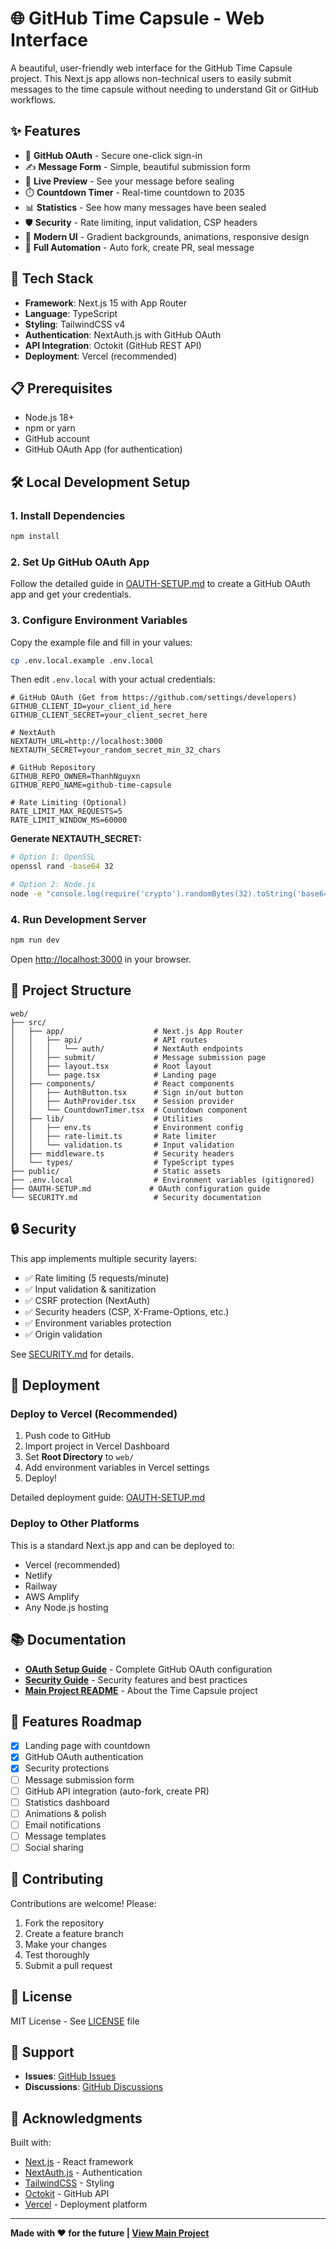 # 🌐 GitHub Time Capsule - Web Interface

A beautiful, user-friendly web interface for the GitHub Time Capsule project. This Next.js app allows non-technical users to easily submit messages to the time capsule without needing to understand Git or GitHub workflows.

## ✨ Features

- 🔐 **GitHub OAuth** - Secure one-click sign-in
- ✍️ **Message Form** - Simple, beautiful submission form
- 👀 **Live Preview** - See your message before sealing
- ⏱️ **Countdown Timer** - Real-time countdown to 2035
- 📊 **Statistics** - See how many messages have been sealed
- 🛡️ **Security** - Rate limiting, input validation, CSP headers
- 🎨 **Modern UI** - Gradient backgrounds, animations, responsive design
- 🤖 **Full Automation** - Auto fork, create PR, seal message

## 🚀 Tech Stack

- **Framework**: Next.js 15 with App Router
- **Language**: TypeScript
- **Styling**: TailwindCSS v4
- **Authentication**: NextAuth.js with GitHub OAuth
- **API Integration**: Octokit (GitHub REST API)
- **Deployment**: Vercel (recommended)

## 📋 Prerequisites

- Node.js 18+ 
- npm or yarn
- GitHub account
- GitHub OAuth App (for authentication)

## 🛠️ Local Development Setup

### 1. Install Dependencies

```bash
npm install
```

### 2. Set Up GitHub OAuth App

Follow the detailed guide in [OAUTH-SETUP.md](./OAUTH-SETUP.md) to create a GitHub OAuth app and get your credentials.

### 3. Configure Environment Variables

Copy the example file and fill in your values:

```bash
cp .env.local.example .env.local
```

Then edit `.env.local` with your actual credentials:

```env
# GitHub OAuth (Get from https://github.com/settings/developers)
GITHUB_CLIENT_ID=your_client_id_here
GITHUB_CLIENT_SECRET=your_client_secret_here

# NextAuth
NEXTAUTH_URL=http://localhost:3000
NEXTAUTH_SECRET=your_random_secret_min_32_chars

# GitHub Repository
GITHUB_REPO_OWNER=ThanhNguyxn
GITHUB_REPO_NAME=github-time-capsule

# Rate Limiting (Optional)
RATE_LIMIT_MAX_REQUESTS=5
RATE_LIMIT_WINDOW_MS=60000
```

**Generate NEXTAUTH_SECRET:**
```bash
# Option 1: OpenSSL
openssl rand -base64 32

# Option 2: Node.js
node -e "console.log(require('crypto').randomBytes(32).toString('base64'))"
```

### 4. Run Development Server

```bash
npm run dev
```

Open [http://localhost:3000](http://localhost:3000) in your browser.

## 📁 Project Structure

```
web/
├── src/
│   ├── app/                    # Next.js App Router
│   │   ├── api/                # API routes
│   │   │   └── auth/           # NextAuth endpoints
│   │   ├── submit/             # Message submission page
│   │   ├── layout.tsx          # Root layout
│   │   └── page.tsx            # Landing page
│   ├── components/             # React components
│   │   ├── AuthButton.tsx      # Sign in/out button
│   │   ├── AuthProvider.tsx    # Session provider
│   │   └── CountdownTimer.tsx  # Countdown component
│   ├── lib/                    # Utilities
│   │   ├── env.ts              # Environment config
│   │   ├── rate-limit.ts       # Rate limiter
│   │   └── validation.ts       # Input validation
│   ├── middleware.ts           # Security headers
│   └── types/                  # TypeScript types
├── public/                     # Static assets
├── .env.local                  # Environment variables (gitignored)
├── OAUTH-SETUP.md             # OAuth configuration guide
└── SECURITY.md                 # Security documentation
```

## 🔒 Security

This app implements multiple security layers:

- ✅ Rate limiting (5 requests/minute)
- ✅ Input validation & sanitization
- ✅ CSRF protection (NextAuth)
- ✅ Security headers (CSP, X-Frame-Options, etc.)
- ✅ Environment variables protection
- ✅ Origin validation

See [SECURITY.md](./SECURITY.md) for details.

## 🚀 Deployment

### Deploy to Vercel (Recommended)

1. Push code to GitHub
2. Import project in Vercel Dashboard
3. Set **Root Directory** to `web/`
4. Add environment variables in Vercel settings
5. Deploy!

Detailed deployment guide: [OAUTH-SETUP.md](./OAUTH-SETUP.md#for-production-vercel)

### Deploy to Other Platforms

This is a standard Next.js app and can be deployed to:
- Vercel (recommended)
- Netlify
- Railway
- AWS Amplify
- Any Node.js hosting

## 📚 Documentation

- **[OAuth Setup Guide](./OAUTH-SETUP.md)** - Complete GitHub OAuth configuration
- **[Security Guide](./SECURITY.md)** - Security features and best practices
- **[Main Project README](../README.md)** - About the Time Capsule project

## 🎨 Features Roadmap

- [x] Landing page with countdown
- [x] GitHub OAuth authentication
- [x] Security protections
- [ ] Message submission form
- [ ] GitHub API integration (auto-fork, create PR)
- [ ] Statistics dashboard
- [ ] Animations & polish
- [ ] Email notifications
- [ ] Message templates
- [ ] Social sharing

## 🤝 Contributing

Contributions are welcome! Please:

1. Fork the repository
2. Create a feature branch
3. Make your changes
4. Test thoroughly
5. Submit a pull request

## 📝 License

MIT License - See [LICENSE](../LICENSE) file

## 💬 Support

- **Issues**: [GitHub Issues](https://github.com/ThanhNguyxn/github-time-capsule/issues)
- **Discussions**: [GitHub Discussions](https://github.com/ThanhNguyxn/github-time-capsule/discussions)

## 🙏 Acknowledgments

Built with:
- [Next.js](https://nextjs.org) - React framework
- [NextAuth.js](https://next-auth.js.org) - Authentication
- [TailwindCSS](https://tailwindcss.com) - Styling
- [Octokit](https://github.com/octokit) - GitHub API
- [Vercel](https://vercel.com) - Deployment platform

---

**Made with ❤️ for the future | [View Main Project](../README.md)**
